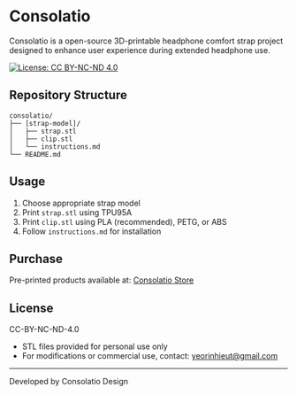 # Consolatio

Consolatio is a open-source 3D-printable headphone comfort strap project designed to enhance user experience during extended headphone use.

[![License: CC BY-NC-ND 4.0](https://img.shields.io/badge/License-CC%20BY--NC--ND%204.0-lightgrey.svg)](https://creativecommons.org/licenses/by-nc-nd/4.0/)

## Repository Structure

```
consolatio/
├── [strap-model]/
│   ├── strap.stl
│   ├── clip.stl
│   └── instructions.md
└── README.md
```

## Usage

1. Choose appropriate strap model
2. Print `strap.stl` using TPU95A
3. Print `clip.stl` using PLA (recommended), PETG, or ABS
4. Follow `instructions.md` for installation

## Purchase

Pre-printed products available at:
[Consolatio Store](https://smartstore.naver.com/thmartfarm/products/10910842757)

## License

CC-BY-NC-ND-4.0
- STL files provided for personal use only
- For modifications or commercial use, contact: yeorinhieut@gmail.com

---

Developed by Consolatio Design
